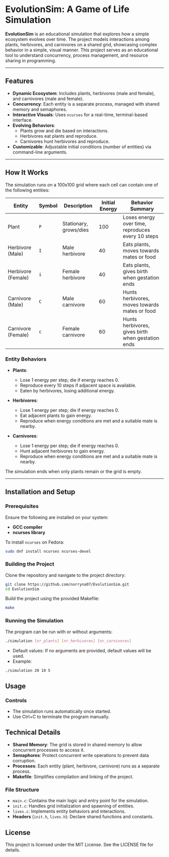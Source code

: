 # EvolutionSim: A Game of Life Simulation

**EvolutionSim** is an educational simulation that explores how a simple ecosystem evolves over time. The project models interactions among plants, herbivores, and carnivores on a shared grid, showcasing complex behavior in a simple, visual manner. This project serves as an educational tool to understand concurrency, process management, and resource sharing in programming.

---

## Features

- **Dynamic Ecosystem**: Includes plants, herbivores (male and female), and carnivores (male and female).
- **Concurrency**: Each entity is a separate process, managed with shared memory and semaphores.
- **Interactive Visuals**: Uses `ncurses` for a real-time, terminal-based interface.
- **Evolving Behaviors**:
  - Plants grow and die based on interactions.
  - Herbivores eat plants and reproduce.
  - Carnivores hunt herbivores and reproduce.
- **Customizable**: Adjustable initial conditions (number of entities) via command-line arguments.

---

## How It Works

The simulation runs on a 100x100 grid where each cell can contain one of the following entities:

| Entity              | Symbol | Description               | Initial Energy | Behavior Summary                                  |
|---------------------|--------|---------------------------|----------------|--------------------------------------------------|
| Plant               | `P`    | Stationary, grows/dies    | 100            | Loses energy over time, reproduces every 10 steps |
| Herbivore (Male)    | `I`    | Male herbivore            | 40             | Eats plants, moves towards mates or food         |
| Herbivore (Female)  | `i`    | Female herbivore          | 40             | Eats plants, gives birth when gestation ends     |
| Carnivore (Male)    | `C`    | Male carnivore            | 60             | Hunts herbivores, moves towards mates or food    |
| Carnivore (Female)  | `c`    | Female carnivore          | 60             | Hunts herbivores, gives birth when gestation ends|

### Entity Behaviors

- **Plants**:
  - Lose 1 energy per step; die if energy reaches 0.
  - Reproduce every 10 steps if adjacent space is available.
  - Eaten by herbivores, losing additional energy.

- **Herbivores**:
  - Lose 1 energy per step; die if energy reaches 0.
  - Eat adjacent plants to gain energy.
  - Reproduce when energy conditions are met and a suitable mate is nearby.

- **Carnivores**:
  - Lose 1 energy per step; die if energy reaches 0.
  - Hunt adjacent herbivores to gain energy.
  - Reproduce when energy conditions are met and a suitable mate is nearby.

The simulation ends when only plants remain or the grid is empty.

---

## Installation and Setup

### Prerequisites

Ensure the following are installed on your system:
- **GCC compiler**
- **ncurses library**

To install `ncurses` on Fedora:
```bash
sudo dnf install ncurses ncurses-devel
```

### Building the Project
Clone the repository and navigate to the project directory:
```bash
git clone https://github.com/norryna07/EvolutionSim.git
cd EvolutionSim
```
Build the project using the provided Makefile:
```bash
make
```
### Running the Simulation
The program can be run with or without arguments:
```bash
./simulation [nr_plants] [nr_herbivores] [nr_carnivores]
```
- Default values: If no arguments are provided, default values will be used.
- Example:
```bash
./simulation 20 10 5
```

## Usage
### Controls
- The simulation runs automatically once started.
- Use Ctrl+C to terminate the program manually.

## Technical Details
- **Shared Memory**: The grid is stored in shared memory to allow concurrent processes to access it.
- **Semaphores**: Protect concurrent write operations to prevent data corruption.
- **Processes**: Each entity (plant, herbivore, carnivore) runs as a separate process.
- **Makefile**: Simplifies compilation and linking of the project.

### File Structure
- `main.c`: Contains the main logic and entry point for the simulation.
- `init.c`: Handles grid initialization and spawning of entities.
- `lives.c`: Implements entity behaviors and interactions.
- **Headers** (`init.h`, `lives.h`): Declare shared functions and constants.

## License
This project is licensed under the MIT License. See the LICENSE file for details.